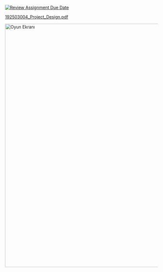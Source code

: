 [![Review Assignment Due Date](https://classroom.github.com/assets/deadline-readme-button-24ddc0f5d75046c5622901739e7c5dd533143b0c8e959d652212380cedb1ea36.svg)](https://classroom.github.com/a/gTiETg9a)

[192503004_Project_Design.pdf](https://github.com/Iskenderun-Technical-University/donem-projesi-metevesekk/files/11250777/192503004_Project_Design.pdf)


<img width="802" alt="Oyun Ekranı" src="https://user-images.githubusercontent.com/104498895/232502738-5b9be128-0664-4b13-951e-222be7e9718f.png">




